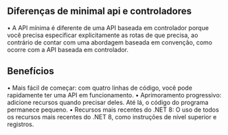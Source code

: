 ## Diferenças de minimal api e controladores
• A API mínima é diferente de uma API baseada em controlador porque você precisa especificar explicitamente as rotas de que precisa, ao contrário de contar com uma abordagem baseada em convenção, como ocorre com a API baseada em controlador.

## Benefícios
• Mais fácil de começar: com quatro linhas de código, você pode rapidamente ter uma API em funcionamento.
• Aprimoramento progressivo: adicione recursos quando precisar deles. Até lá, o código do programa permanece pequeno.
• Recursos mais recentes do .NET 8: O uso de todos os recursos mais recentes do .NET 8, como instruções de nível superior e registros.